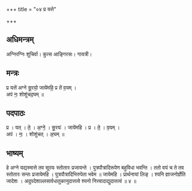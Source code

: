 +++
title = "०४ प्र यत्ते"

+++
## अधिमन्त्रम्
अग्निरग्निः शुचिर्वा। कुत्स आङ्गिरसः। गायत्री।

## मन्त्रः
प्र यत्ते॑ अग्ने सू॒रयो॒ जाये॑महि॒ प्र ते॑ व॒यम् ।  
अप॑ नः॒ शोशु॑चद॒घम् ॥

## पदपाठः
प्र । यत् । ते॒ । अ॒ग्ने॒ । सू॒रयः॑ । जाये॑महि । प्र । ते॒ । व॒यम् ।  
अप॑ । नः॒ । शोशु॑चत् । अ॒घम् ॥

## भाष्यम्
हे अग्ने यद्यस्मात्ते तव सूरयः स्तोतारः प्रजायन्ते । पुत्रपौत्रादिरूपेण बहुविधा भवन्ति । ततो वयं च ते तव स्तोतारः सन्तः प्रजायेमहि । पुत्रपौत्रादिभिरुपेता भवेम ॥ जायेमहि । प्रार्थनायां लिङ् । श्यनि ज्ञाजनोर्ज्ञेति जादेशः । अदुपदेशाल्लसार्वधातुकानुदात्तत्वे श्यनो नित्त्वादाद्युदात्तत्वं ॥ ४ ॥